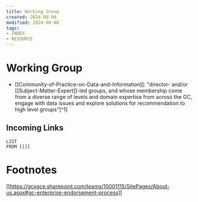 ```yaml
---
title: Working Group
created: 2024-08-08
modified: 2024-08-08
tags:
- INDEX
- RESOURCE
---
```

# Working Group
- [[Community-of-Practice-on-Data-and-Information]]: "director- and/or [[Subject-Matter-Expert]]-led groups, and whose membership come from a diverse range of levels and domain expertise from across the GC, engage with data issues and explore solutions for recommendation to high level groups"[^1]
## Incoming Links
```dataview
LIST
FROM [[]]
```
# Footnotes
[[https://gcxgce.sharepoint.com/teams/10001115/SitePages/About-us.aspx#gc-enterprise-endorsement-process]]